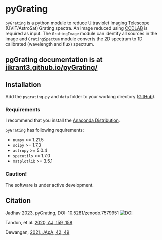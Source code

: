 # pyGrating
``pyGrating`` is a python module to reduce Ultraviolet Imaging Telescope (UVIT/AstroSat) Grating spectra. An image reduced using [CCDLAB](https://github.com/user29A/CCDLAB) is required as input. The ``GratingImage`` module can identify all sources in the image and ``GratingSpectum`` module converts the 2D spectrum to 1D calibrated (wavelength and flux) spectrum.

## pgGrating documentation is at [jikrant3.github.io/pyGrating/](https://jikrant3.github.io/pyGrating)

## Installation
Add the ``pygrating.py`` and ``data`` folder to your working directory ([GitHub](https://github.com/jikrant3/pyGrating/blob/main/pygrating/pygrating.py)).


### Requirements
I recommend that you install the [Anaconda Distribution](https://www.anaconda.com/products/individual).

``pyGrating`` has following requirements:

* ``numpy`` >= 1.21.5
* ``scipy`` >= 1.7.3
* ``astropy`` >= 5.0.4
* ``specutils`` >= 1.7.0
* ``matplotlib`` >= 3.5.1

### Caution!
The software is under active development.

## Citation
Jadhav 2023, pyGrating, DOI: 10.5281/zenodo.7579951 [![DOI](https://zenodo.org/badge/594533919.svg)](https://zenodo.org/badge/latestdoi/594533919)

Tandon, et al. [2020, AJ, 159, 158](https://ui.adsabs.harvard.edu/abs/2020AJ....159..158T/abstract)

Dewangan, [2021, JApA, 42, 49](https://ui.adsabs.harvard.edu/abs/2021JApA...42...49D/abstract)

